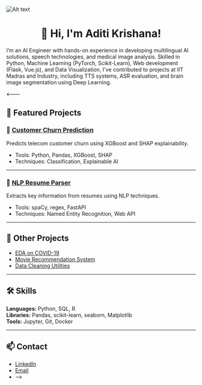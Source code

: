 ![Alt text](https://camo.githubusercontent.com/7b40823aa1c3e30ead424c3926f54b4301a0d4994c0875c09b7eeaa14a9c41a5/68747470733a2f2f63617073756c652d72656e6465722e76657263656c2e6170702f6170693f746578743d26747970653d776176696e6726616e696d6174696f6e3d66616465496e266865696768743d32303026636f6c6f723d6772616469656e74)
# <h1 align="center">👋 Hi, I'm Aditi Krishana!</h1>

I’m an AI Engineer with hands-on experience in developing multilingual AI solutions, speech technologies, and medical image analysis. Skilled in Python, Machine Learning (PyTorch, Scikit-Learn), Web development (Flask, Vue.js), and Data Visualization, I've contributed to projects at IIT Madras and Industry, including TTS systems, ASR evaluation, and brain image segmentation using Deep Learning.

<---
## 🚀 Featured Projects

### 🧠 [Customer Churn Prediction](https://github.com/yourusername/customer-churn)
Predicts telecom customer churn using XGBoost and SHAP explainability.
- Tools: Python, Pandas, XGBoost, SHAP
- Techniques: Classification, Explainable AI

---

### 📝 [NLP Resume Parser](https://github.com/yourusername/resume-parser)
Extracts key information from resumes using NLP techniques.
- Tools: spaCy, regex, FastAPI
- Techniques: Named Entity Recognition, Web API

---

## 📂 Other Projects
- [EDA on COVID-19](https://github.com/yourusername/covid19-eda)
- [Movie Recommendation System](https://github.com/yourusername/recommendation-engine)
- [Data Cleaning Utilities](https://github.com/yourusername/data-cleaning-utils)

---

## 🛠 Skills
**Languages:** Python, SQL, R  
**Libraries:** Pandas, scikit-learn, seaborn, Matplotlib  
**Tools:** Jupyter, Git, Docker

---

## 📫 Contact
- [LinkedIn](https://linkedin.com/in/yourprofile)
- [Email](mailto:youremail@example.com)
- -->

